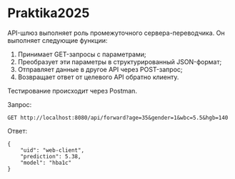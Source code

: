 # Praktika2025
API-шлюз выполняет роль промежуточного сервера-переводчика. Он выполняет следующие функции:
1. Принимает GET-запросы с параметрами;
2. Преобразует эти параметры в структурированный JSON-формат;
3. Отправляет данные в другое API через POST-запрос;
4. Возвращает ответ от целевого API обратно клиенту.

Тестирование происходит через Postman.

Запрос:
```
GET http://localhost:8080/api/forward?age=35&gender=1&wbc=5.5&hgb=140
```
Ответ:
```
{
    "uid": "web-client",
    "prediction": 5.38,
    "model": "hba1c"
}
```
